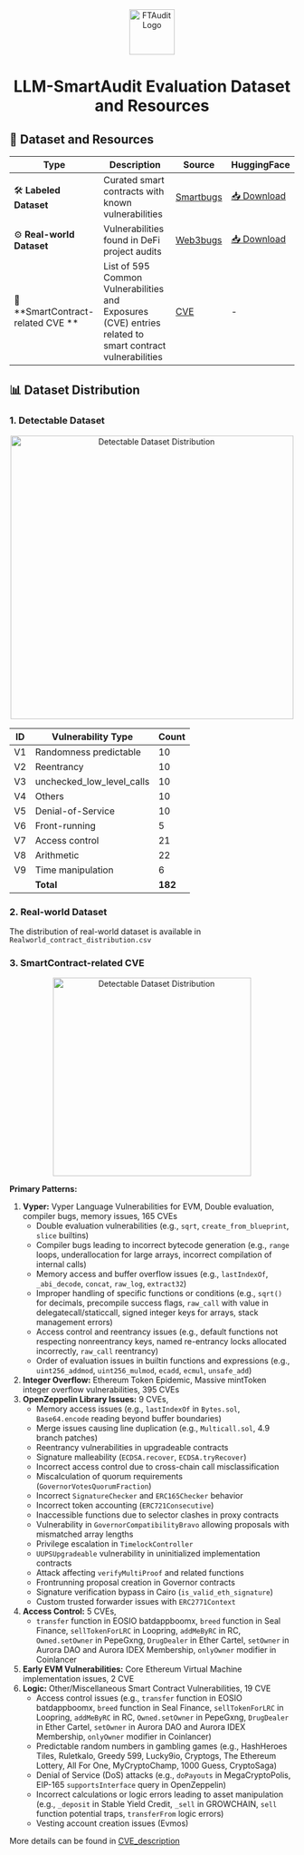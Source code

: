 <div align="center">
  <img src="../images/logo1.png" height="80" alt="FTAudit Logo">

  # LLM-SmartAudit Evaluation Dataset and Resources
</div>

## 🔗 Dataset and Resources
| Type | Description | Source | HuggingFace |
|------|-------------|--------|-------------|
| 🛠️ **Labeled Dataset** | Curated smart contracts with known vulnerabilities | [Smartbugs](https://github.com/smartbugs/smartbugs-curated) | [📥 Download](https://huggingface.co/datasets/weifar/DetectableDataset) |
| ⚙️ **Real-world Dataset** | Vulnerabilities found in DeFi project audits | [Web3bugs](https://github.com/ZhangZhuoSJTU/Web3Bugs) | [📥 Download](https://huggingface.co/datasets/weifar/ContestDataset) |
| 🌱 **SmartContract-related CVE ** | List of 595 Common Vulnerabilities and Exposures (CVE) entries related to smart contract vulnerabilities | [CVE](https://www.cve.org/) | - |

## 📊 Dataset Distribution

### 1. Detectable Dataset
<div align="center">
  <img src="https://quickchart.io/chart?c=%7Btype%3A%27pie%27%2Cdata%3A%7Blabels%3A%5B%27Randomness%20predictable%27%2C%27Reentrancy%27%2C%27Unchecked%20low-level%20calls%27%2C%27Others%27%2C%27Denial-of-Service%27%2C%27Front-running%27%2C%27Access%20control%27%2C%27Arithmetic%27%2C%27Time%20manipulation%27%5D%2Cdatasets%3A%5B%7Bdata%3A%5B10%2C31%2C72%2C4%2C6%2C5%2C21%2C22%2C6%5D%7D%5D%7D%2Coptions%3A%7Bplugins%3A%7Blegend%3A%7Bposition%3A%27bottom%27%2Clabels%3A%7BboxWidth%3A12%7D%7D%7D%7D%7D" width="500" alt="Detectable Dataset Distribution">
</div>

|ID| Vulnerability Type                            |  Count                               |
| ------------------------------- | --------------------------------------- | --------------------------------------- |
|V1| Randomness predictable| 10|
|V2| Reentrancy| 10|
|V3| unchecked_low_level_calls| 10|
|V4| Others| 10|
|V5| Denial-of-Service| 10|
|V6| Front-running| 5|
|V7| Access control| 21|
|V8| Arithmetic| 22|
|V9| Time manipulation| 6|
|| **Total**| **182**|

### 2. Real-world Dataset
The distribution of real-world dataset is available in `Realworld_contract_distribution.csv`

### 3. SmartContract-related CVE
<div align="center">
  <img src="https://quickchart.io/chart?c=%7B%22type%22%3A%20%22pie%22%2C%20%22data%22%3A%20%7B%22labels%22%3A%20%5B%22Overflow%20Vulnerabilities%22%2C%20%22Vyper%20Vulnerabilities%22%2C%20%22Logic%20Vulnerabilities%22%2C%20%22OpenZeppelin%20Library%20Issues%22%2C%20%22Access%20Control%22%2C%20%22Early%20EVM%20Vulnerabilities%22%5D%2C%20%22datasets%22%3A%20%5B%7B%22data%22%3A%20%5B66.1%2C%2027.2%2C%204.0%2C%201.5%2C%200.8%2C%200.3%5D%2C%20%22backgroundColor%22%3A%20%5B%22%23FF6B6B%22%2C%20%22%234ECDC4%22%2C%20%22%2345B7D1%22%2C%20%22%2396CEB4%22%2C%20%22%239B59B6%22%2C%20%22%23FFEAA7%22%5D%7D%5D%7D%2C%20%22options%22%3A%20%7B%22title%22%3A%20%7B%22display%22%3A%20true%2C%20%22text%22%3A%20%22CVE%20Classification%20Distribution%20%28595%20Total%20CVEs%29%22%2C%20%22fontSize%22%3A%2018%2C%20%22fontColor%22%3A%20%22%23333%22%7D%2C%20%22legend%22%3A%20%7B%22position%22%3A%20%22right%22%2C%20%22labels%22%3A%20%7B%22fontSize%22%3A%2012%2C%20%22padding%22%3A%2015%7D%7D%2C%20%22plugins%22%3A%20%7B%22datalabels%22%3A%20%7B%22display%22%3A%20true%2C%20%22formatter%22%3A%20%22function%28value%2C%20ctx%29%20%7B%20return%20value%20%2B%20%27%25%27%3B%20%7D%22%2C%20%22color%22%3A%20%22white%22%2C%20%22font%22%3A%20%7B%22weight%22%3A%20%22bold%22%2C%20%22size%22%3A%2014%7D%7D%7D%2C%20%22tooltips%22%3A%20%7B%22callbacks%22%3A%20%7B%22label%22%3A%20%22function%28tooltipItem%2C%20data%29%20%7B%20var%20label%20%3D%20data.labels%5BtooltipItem.index%5D%3B%20var%20value%20%3D%20data.datasets%5B0%5D.data%5BtooltipItem.index%5D%3B%20return%20label%20%2B%20%27%3A%20%27%20%2B%20value%20%2B%20%27%25%27%3B%20%7D%22%7D%7D%7D%7D&width=950&height=650" width="350" alt="Detectable Dataset Distribution">
</div>


**Primary Patterns:**
1. **Vyper:** Vyper Language Vulnerabilities for EVM, Double evaluation, compiler bugs, memory issues, 165 CVEs
    * Double evaluation vulnerabilities (e.g., `sqrt`, `create_from_blueprint`, `slice` builtins)
    * Compiler bugs leading to incorrect bytecode generation (e.g., `range` loops, underallocation for large arrays, incorrect compilation of internal calls)
    * Memory access and buffer overflow issues (e.g., `lastIndexOf`, `_abi_decode`, `concat`, `raw_log`, `extract32`)
    * Improper handling of specific functions or conditions (e.g., `sqrt()` for decimals, precompile success flags, `raw_call` with value in delegatecall/staticcall, signed integer keys for arrays, stack management errors)
    * Access control and reentrancy issues (e.g., default functions not respecting nonreentrancy keys, named re-entrancy locks allocated incorrectly, `raw_call` reentrancy)
    * Order of evaluation issues in builtin functions and expressions (e.g., `uint256_addmod`, `uint256_mulmod`, `ecadd`, `ecmul`, `unsafe_add`)
2. **Integer Overflow:** Ethereum Token Epidemic, Massive mintToken integer overflow vulnerabilities, 395 CVEs
3. **OpenZeppelin Library Issues:** 9 CVEs,
    * Memory access issues (e.g., `lastIndexOf` in `Bytes.sol`, `Base64.encode` reading beyond buffer boundaries)
    * Merge issues causing line duplication (e.g., `Multicall.sol`, 4.9 branch patches)
    * Reentrancy vulnerabilities in upgradeable contracts
    * Signature malleability (`ECDSA.recover`, `ECDSA.tryRecover`)
    * Incorrect access control due to cross-chain call misclassification
    * Miscalculation of quorum requirements (`GovernorVotesQuorumFraction`)
    * Incorrect `SignatureChecker` and `ERC165Checker` behavior
    * Incorrect token accounting (`ERC721Consecutive`)
    * Inaccessible functions due to selector clashes in proxy contracts
    * Vulnerability in `GovernorCompatibilityBravo` allowing proposals with mismatched array lengths
    * Privilege escalation in `TimelockController`
    * `UUPSUpgradeable` vulnerability in uninitialized implementation contracts
    * Attack affecting `verifyMultiProof` and related functions
    * Frontrunning proposal creation in Governor contracts
    * Signature verification bypass in Cairo (`is_valid_eth_signature`)
    * Custom trusted forwarder issues with `ERC2771Context`
4. **Access Control:** 5 CVEs,
    *  `transfer` function in EOSIO batdappboomx, `breed` function in Seal Finance, `sellTokenForLRC` in Loopring, `addMeByRC` in RC, `Owned.setOwner` in PepeGxng, `DrugDealer` in Ether Cartel, `setOwner` in Aurora DAO and Aurora IDEX Membership, `onlyOwner` modifier in Coinlancer
4. **Early EVM Vulnerabilities:** Core Ethereum Virtual Machine implementation issues, 2 CVE
5. **Logic:** Other/Miscellaneous Smart Contract Vulnerabilities, 19 CVE
    * Access control issues (e.g., `transfer` function in EOSIO batdappboomx, `breed` function in Seal Finance, `sellTokenForLRC` in Loopring, `addMeByRC` in RC, `Owned.setOwner` in PepeGxng, `DrugDealer` in Ether Cartel, `setOwner` in Aurora DAO and Aurora IDEX Membership, `onlyOwner` modifier in Coinlancer)
    * Predictable random numbers in gambling games (e.g., HashHeroes Tiles, RuletkaIo, Greedy 599, Lucky9io, Cryptogs, The Ethereum Lottery, All For One, MyCryptoChamp, 1000 Guess, CryptoSaga)
    * Denial of Service (DoS) attacks (e.g., `doPayouts` in MegaCryptoPolis, EIP-165 `supportsInterface` query in OpenZeppelin)
    * Incorrect calculations or logic errors leading to asset manipulation (e.g., `_deposit` in Stable Yield Credit, `_sell` in GROWCHAIN, `sell` function potential traps, `transferFrom` logic errors)
    * Vesting account creation issues (Evmos)

More details can be found in [CVE_description](https://github.com/LLMAudit/LLMSmartAuditTool/blob/main/evaluation/benchmark/cve)
